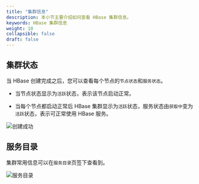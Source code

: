 ```yaml
---
title: "集群信息"
description: 本小节主要介绍如何查看 HBase 集群信息。 
keywords: HBase 集群信息
weight: 10
collapsible: false
draft: false
---
```


## 集群状态

当 HBase 创建完成之后，您可以查看每个节点的`节点状态`和`服务状态`。

- 当节点状态显示为`活跃`状态，表示该节点启动正常。

- 当每个节点都启动正常后 HBase 集群显示为`活跃`状态，服务状态由`获取中`变为`活跃`状态，表示可正常使用 HBase 服务。

![创建成功](../../_images/cluster_info.png)

## 服务目录

集群常用信息可以在`服务目录`页签下查看到。

![服务目录](../../_images/service_catalog.png)

